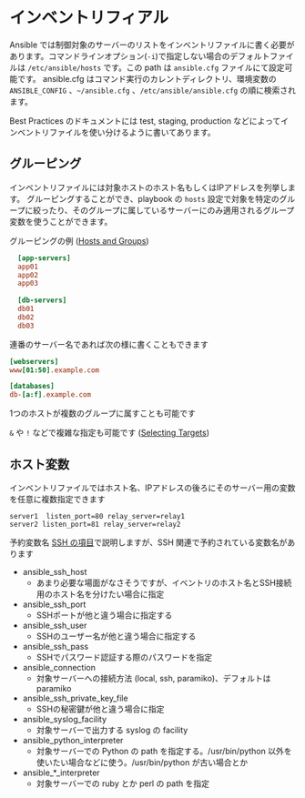 # インベントリフィアル

Ansible では制御対象のサーバーのリストをインベントリファイルに書く必要があります。コマンドラインオプション(`-i`)で指定しない場合のデフォルトファイルは `/etc/ansible/hosts` です。この path は `ansible.cfg` ファイルにて設定可能です。
ansible.cfg はコマンド実行のカレントディレクトリ、環境変数の `ANSIBLE_CONFIG` 、`~/ansible.cfg` 、`/etc/ansible/ansible.cfg` の順に検索されます。

Best Practices のドキュメントには test, staging, production などによってインベントリファイルを使い分けるように書いてあります。

## グルーピング

インベントリファイルには対象ホストのホスト名もしくはIPアドレスを列挙します。 グルーピングすることができ、playbook の `hosts` 設定で対象を特定のグループに絞ったり、そのグループに属しているサーバーにのみ適用されるグループ変数を使うことができます。

グルーピングの例 ([Hosts and Groups](http://www.ansibleworks.com/docs/patterns.html#id2))
```ini
  [app-servers]
  app01
  app02
  app03
  
  [db-servers]
  db01
  db02
  db03
```

連番のサーバー名であれば次の様に書くこともできます
```ini
[webservers]
www[01:50].example.com

[databases]
db-[a:f].example.com
```

1つのホストが複数のグループに属すことも可能です

`&` や `!` などで複雑な指定も可能です ([Selecting Targets](http://www.ansibleworks.com/docs/patterns.html#id4))

## ホスト変数

インベントリファイルではホスト名、IPアドレスの後ろにそのサーバー用の変数を任意に複数指定できます

```
server1  listen_port=80 relay_server=relay1
server2 listen_port=81 relay_server=relay2
```

予約変数名
[SSH の項目](SSH)で説明しますが、SSH 関連で予約されている変数名があります

* ansible_ssh_host
  * あまり必要な場面がなさそうですが、イベントリのホスト名とSSH接続用のホスト名を分けたい場合に指定
* ansible_ssh_port
  * SSHポートが他と違う場合に指定する
* ansible_ssh_user
  * SSHのユーザー名が他と違う場合に指定する
* ansible_ssh_pass
  * SSHでパスワード認証する際のパスワードを指定
* ansible_connection
  * 対象サーバーへの接続方法 (local, ssh, paramiko)、デフォルトは paramiko
* ansible_ssh_private_key_file
  * SSHの秘密鍵が他と違う場合に指定
* ansible_syslog_facility
  * 対象サーバーで出力する syslog の facility
* ansible_python_interpreter
  * 対象サーバーでの Python の path を指定する。/usr/bin/python 以外を使いたい場合などに使う。/usr/bin/python が古い場合とか
* ansible_*_interpreter
  * 対象サーバーでの ruby とか perl の path を指定
